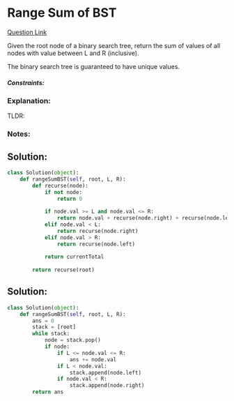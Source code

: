 # Range Sum of BST  

[Question Link](https://leetcode.com/problems/range-sum-of-bst/)  

Given the root node of a binary search tree, return the sum of values of all nodes with value between L and R (inclusive).  

The binary search tree is guaranteed to have unique values.  

##### Constraints:

### Explanation:
TLDR: 

### Notes:


## Solution:
```Python
class Solution(object):
    def rangeSumBST(self, root, L, R):
        def recurse(node):
            if not node:
                return 0
            
            if node.val >= L and node.val <= R:
                return node.val + recurse(node.right) + recurse(node.left)
            elif node.val < L:
                return recurse(node.right)
            elif node.val > R:
                return recurse(node.left)
            
            return currentTotal
        
        return recurse(root)
```

## Solution:
```Python
class Solution(object):
    def rangeSumBST(self, root, L, R):
        ans = 0
        stack = [root]
        while stack:
            node = stack.pop()
            if node:
                if L <= node.val <= R:
                    ans += node.val
                if L < node.val:
                    stack.append(node.left)
                if node.val < R:
                    stack.append(node.right)
        return ans
```